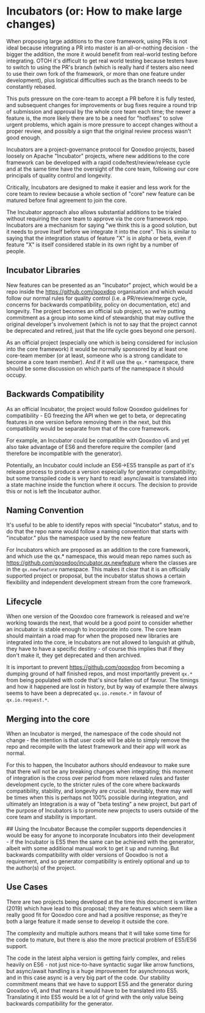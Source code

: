 # Incubators (or: How to make large changes)

When proposing large additions to the core framework, using PRs is not ideal because integrating a PR into master 
is an all-or-nothing decision - the bigger the addition, the more it would benefit from real-world testing before 
integrating. OTOH it's difficult to get real world testing because testers have to switch to using the PR's branch 
(which is really hard if testers also need to use their own fork of the framework, or more than one feature under 
development), plus logistical difficulties such as the branch needs to be constantly rebased.

This puts pressure on the core-team to accept a PR before it is fully tested, and subsequent changes for improvements or 
bug fixes require a round trip of submission and approval by the whole core team each time; the newer a feature is, the 
more likely there are to be a need for "hotfixes" to solve urgent problems, which again is more pressure to accept changes 
without a proper review, and possibly a sign that the original review process wasn't good enough.

Incubators are a project-governance protocol for Qooxdoo projects, based loosely on Apache "Incubator" projects, where 
new additions to the core framework can be developed with a rapid code/test/review/release cycle and at the same time 
have the oversight of the core team, following our core principals of quality control and longevity.

Critically, Incubators are designed to make it easier and less work for the core team to review because a whole section 
of "core" new feature can be matured before final agreement to join the core.

The Incubator approach also allows substantial additions to be trialed without requiring the core team to approve via 
the core framework repo.  Incubators are a mechanism for saying "we think this is a good solution, but it needs to prove 
itself before we integrate it into the core".  This is similar to saying that the integration status of feature "X" is in 
alpha or beta, even if feature "X" is itself considered stable in its own right by a number of people.


## Incubator Libraries
New features can be presented as an "Incubator" project, which would be a repo inside the https://github.com/qooxdoo 
organisation and which would follow our normal rules for quality control (i.e. a PR/review/merge cycle, concerns for 
backwards compatibility, policy on documentation, etc) and longevity. The project becomes an official sub project, so 
we're putting commitment as a group into some kind of stewardship that may outlive the original developer's involvement 
(which is not to say that the project cannot be deprecated and retired, just that the life cycle goes beyond one person).

As an official project (especially one which is being considered for inclusion into the core framework) it would be 
normally sponsored by at least one core-team member (or at least, someone who is a strong candidate to become a core team 
member). And if it will use the `qx.*` namespace, there should be some discussion on which parts of the namespace it should occupy.


## Backwards Compatibility
As an official Incubator, the project would follow Qooxdoo guidelines for compatibility - EG freezing the API when we get to 
beta, or deprecating features in one version before removing them in the next, but this compatibility would be separate from 
that of the core framework.

For example, an Incubator could be compatible with Qooxdoo v6 and yet also take advantage of ES6 and therefore require the 
compiler (and therefore be incompatible with the generator).

Potentially, an Incubator could include an ES6->ES5 transpile as part of it's release process to produce a version especially 
for generator compatibility; but some transpiled code is very hard to read: async/await is translated into a state machine 
inside the function where it occurs. The decision to provide this or not is left the Incubator author.


## Naming Convention
It's useful to be able to identify repos with special "Incubator" status, and to do that the repo name would follow a naming 
convention that starts with "incubator." plus the namespace used by the new feature

For Incubators which are proposed as an addition to the core framework, and which use the qx.* namespace, this would mean
repo names such as  https://github.com/qooxdoo/incubator.qx.newfeature  where the classes are in the `qx.newfeature` namespace.
This makes it clear that it is an officially supported project or proposal, but the incubator status shows a certain flexibility 
and independent development stream from the core framework.


## Lifecycle
When one version of the Qooxdoo core framework is released and we're working towards the next, that would be a good point to 
consider whether an incubator is stable enough to incorporate into core.  The core team should maintain a road map for when 
the proposed new libraries are integrated into the core, ie Incubators are not allowed to languish at github, they have to 
have a specific destiny - of course this implies that if they don't make it, they get deprecated and then archived.

It is important to prevent https://github.com/qooxdoo from becoming a dumping ground of half finished repos, and most 
importantly prevent `qx.*` from being populated with code that's since fallen out of favour.  The timings and how it happened
are lost in history, but by way of example there always seems to have been a deprecated `qx.io.remote.*` in favour of `qx.io.request.*`.


## Merging into the core
When an Incubator is merged, the namespace of the code should not change - the intention is that user code will be able to
simply remove the repo and recompile with the latest framework and their app will work as normal.

For this to happen, the Incubator authors should endeavour to make sure that there will not be any breaking changes when 
integrating; this moment of integration is the cross over period from more relaxed rules and faster development cycle, to
the stricter rules of the core where backwards compatibility, stability, and longevity are crucial.  Inevitably, there
may well be times when this is perhaps not 100% possible during integration, and ultimately an Integration is a way of 
"beta testing" a new project, but part of the purpose of Incubators is to promote new projects to users outside of the core
team and stability is important.    


## Using the Incubator
Because the compiler supports dependencies it would be easy for anyone to incorporate Incubators into their development - if 
the Incubator is ES5 then the same can be achieved with the generator, albeit with some additional manual work to get it up 
and running.  But backwards compatibility with older versions of Qooxdoo is not a requirement, and so generator compatibility
is entirely optional and up to the author(s) of the project.


## Use Cases
There are two projects being developed at the time this document is written (2019) which have lead to this proposal; they are 
features which seem like a really good fit for Qooxdoo core and had a positive response; as they're both a large feature it made 
sense to develop it outside the core.

The complexity and multiple authors means that it will take some time for the code to mature, but there is also the more practical
problem of ES5/ES6 support. 

The code in the latest alpha version is getting fairly complex, and relies heavily on ES6 - not just nice-to-have syntactic 
sugar like arrow functions, but async/await handling is a huge improvement for asynchronous work, and in this case async is 
a very big part of the code.  Our stability commitment means that we have to support ES5 and the generator during Qooxdoo v6, 
and that means it would have to be translated into ES5.  Translating it into ES5 would be a lot of grind with the only value 
being backwards compatibility for the generator.

